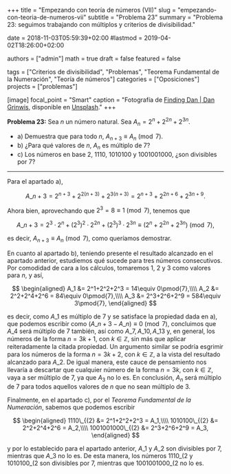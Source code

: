 +++
title = "Empezando con teoría de números (VII)"
slug  = "empezando-con-teoria-de-numeros-vii"
subtitle = "Problema 23"
summary  = "Problema 23: seguimos trabajando con múltiplos y criterios de divisibilidad."

date     = 2018-11-03T05:59:39+02:00
#lastmod = 2019-04-02T18:26:00+02:00

authors  = ["admin"]
math     = true
draft    = false
featured = false

tags       = ["Criterios de divisibilidad", "Problemas", "Teorema Fundamental de la Numeración", "Teoría de números"]
categories = ["Oposiciones"]
projects   = ["problemas"]

[image]
  focal_point = "Smart"
  caption     = "Fotografía de [Finding Dan | Dan Grinwis](https://unsplash.com/@finding_dan), disponible en [Unsplash](https://unsplash.com/photos/bTFNVc4pWvY)."
+++

**Problema 23:** Sea $n$ un número natural. Sea $A_n = 2^n+2^{2n} + 2^{3n}$.

- a) Demuestra que para todo $n$, $A_{n+3}\equiv A_n\pmod{7}$.
- b) ¿Para qué valores de $n$, $A_n$ es múltiplo de $7$?
- c) Los números en base $2$, $1110$, $1010100$ y $1001001000$, ¿son divisibles por $7$?

***

Para el apartado a),

$$
A\_{n+3} = 2^{n+3} + 2^{2(n+3)} + 2^{3(n+3)} = 2^{n+3} + 2^{2n+6} + 2^{3n+9}.
$$

Ahora bien, aprovechando que $2^3=8\equiv 1\pmod{7}$, tenemos que

$$
A\_{n+3} = 2^3\cdot2^n + (2^3)^2\cdot2^{2n} + (2^3)^3\cdot 2^{3n} \equiv (2^n + 2^{2n} + 2^{3n})\pmod{7},
$$

es decir, $A_{n+3}\equiv A_n\pmod{7}$, como queríamos demostrar.

En cuanto al apartado b), teniendo presente el resultado alcanzado en el apartado anterior, estudiemos qué sucede para tres números consecutivos. Por comodidad de cara a los cálculos, tomaremos $1$, $2$ y $3$ como valores para $n$, y así,

$$
\begin{aligned}
A_1 &= 2^1+2^2+2^3 = 14\equiv 0\pmod{7},\\\\ A_2 &= 2^2+2^4+2^6 = 84\equiv 0\pmod{7},\\\\ A_3 &= 2^3+2^6+2^9 = 584\equiv 3\pmod{7},
\end{aligned}
$$

es decir, como $A\_1$ es múltiplo de $7$ y se satisface la propiedad dada en a), que podemos escribir como $(A\_{n+3}-A\_n)\equiv 0\pmod{7}$, concluimos que $A\_4$ será múltiplo de $7$ también, así como $A\_7, A\_{10}, A\_{13}$ y, en general, los números de la forma $n=3k+1$, con $k\in\mathbb{Z}$, sin más que aplicar reiteradamente la citada propiedad. Un argumento similar se podría esgrimir para los números de la forma $n=3k+2$, con $k\in\mathbb{Z}$, a la vista del resultado alcanzado para $A\_2$. De igual manera, este cauce de pensamiento nos llevaría a descartar que cualquier número de la forma $n=3k$, con $k\in\mathbb{Z}$, vaya a ser múltiplo de $7$, ya que $A_3$ no lo es. En conclusión, $A_n$ será múltiplo de $7$ para todos aquellos valores de $n$ que no sean múltiplo de $3$.

Finalmente, en el apartado c), por el *Teorema Fundamental de la Numeración*, sabemos que podemos escribir

$$
\begin{aligned}
1110\_{(2} &= 2^1+2^2+2^3 = A_1,\\\\ 1010100\_{(2} &= 2^2+2^4+2^6 = A_2,\\\\ 1001001000\_{(2} &= 2^3+2^6+2^9 = A_3,
\end{aligned}
$$

y por lo establecido para el apartado anterior, $A\_1$ y $A\_2$ son divisibles por $7$, mientras que $A\_3$ no lo es. De esta manera, los números $1110\_{(2}$ y $1010100\_{(2}$ son divisibles por $7$, mientras que $1001001000\_{(2}$ no lo es.
